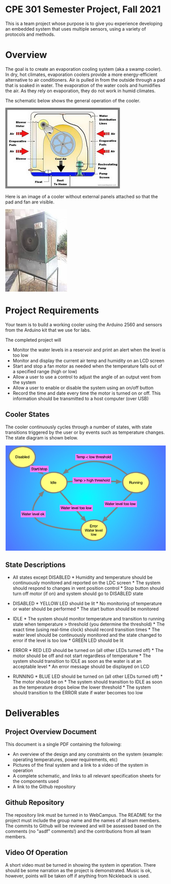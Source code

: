# CPE 301 Semester Project, Fall 2021

This is a team project whose purpose is to give you experience developing an embedded system that uses multiple sensors, using a variety of protocols and methods.

# Overview

The goal is to create an evaporation cooling system (aka a swamp cooler). In dry, hot climates, evaporation coolers provide a more energy-efficient alternative to air conditioners. Air is pulled in from the outside through a pad that is soaked in water. The evaporation of the water cools and humidifies the air. As they rely on evaporation, they do not work in humid climates.

The schematic below shows the general operation of the cooler.

![swamp_schem](./swamp_schem.jpg)

Here is an image of a cooler without external panels attached so that the pad and fan are visible.

![swamp_cooler](./swamp_cooler.jpeg)

# Project Requirements

Your team is to build a working cooler using the Arduino 2560 and sensors from the Arduino kit that we use for labs.

The completed project will

* Monitor the water levels in a reservoir and print an alert when the level is too low
* Monitor and display the current air temp and humidity on an LCD screen
* Start and stop a fan motor as needed when the temperature falls out of a specified range (high or low)
* Allow a user to use a control to adjust the angle of an output vent from the system
* Allow a user to enable or disable the system using an on/off button
* Record the time and date every time the motor is turned on or off. This information should be transmitted to a host computer (over USB)

## Cooler States

The cooler continuously cycles through a number of states, with state transitions triggered by the user or by events such as temperature changes. The state diagram is shown below.

![states](./state.jpg)

## State Descriptions

* All states except DISABLED
       * Humidity and temperature should be continuously monitored and reported on the LDC screen
       * The system should respond to changes in vent position control
       * Stop button should turn off motor (if on) and system should go to DISABLED state

* DISABLED
       * YELLOW LED should be lit
       * No monitoring of temperature or water should be performed
       * The start button should be monitored

* IDLE
       * The system should monitor temperature and transition to running state when temperature > threshold (you determine the threshold)
       * The exact time (using real-time clock) should record transition times
       * The water level should be continuously monitored and the state changed to error if the level is too low
       * GREEN LED should be lit

* ERROR
       * RED LED should be turned on (all other LEDs turned off)
       * The motor should be off and not start regardless of temperature
       * The system should transition to IDLE as soon as the water is at an acceptable level
       * An error message should be displayed on LCD

* RUNNING
       * BLUE LED should be turned on (all other LEDs turned off)
       * The motor should be on
       * The system should transition to IDLE as soon as the temperature drops below the lower threshold
       * The system should transition to the ERROR state if water becomes too low

# Deliverables
## Project Overview Document

This document is a single PDF containing the following:

* An overview of the design and any constraints on the system (example: operating temperatures, power requirements, etc)
* Pictures of the final system and a link to a video of the system in operation
* A complete schematic, and links to all relevant specification sheets for the components used
* A link to the Github repository

## Github Repository

The repository link must be turned in to WebCampus. The README for the project must include the group name and the names of all team members. The commits to Github will be reviewed and will be assessed based on the comments (no "asdf" comments!) and the contributions from all team members.

## Video Of Operation

A short video must be turned in showing the system in operation. There should be some narration as the project is demonstrated. Music is ok, however, points will be taken off if anything from Nickleback is used.
